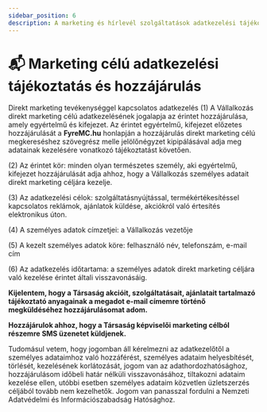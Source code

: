 ```yaml
---
sidebar_position: 6
description: A marketing és hírlevél szolgáltatások adatkezelési tájékoztatója.
---
```


# 📬 Marketing célú adatkezelési tájékoztatás és hozzájárulás

Direkt marketing tevékenységgel kapcsolatos adatkezelés
(1) A Vállalkozás direkt marketing célú adatkezelésének jogalapja az érintet hozzájárulása, amely
egyértelmű és kifejezet. Az érintet egyértelmű, kifejezet előzetes hozzájárulását a **FyreMC.hu**
honlapján a hozzájárulás direkt marketing célú megkereséshez szövegrész melle jelölőnégyzet
kipipálásával adja meg adatainak kezelésére vonatkozó tájékoztatást követően.

(2) Az érintet kör: minden olyan természetes személy, aki egyértelmű, kifejezet hozzájárulását adja
ahhoz, hogy a Vállalkozás személyes adatait direkt marketing céljára kezelje.

(3) Az adatkezelési célok: szolgáltatásnyújtással, termékértékesítéssel kapcsolatos reklámok, ajánlatok
küldése, akciókról való értesítés elektronikus úton.

(4) A személyes adatok címzetjei: a Vállalkozás vezetője

(5) A kezelt személyes adatok köre: felhasználó név, telefonszám, e-mail cím

(6) Az adatkezelés időtartama: a személyes adatok direkt marketing céljára való kezelése érintet általi
visszavonásáig.

**Kijelentem, hogy a Társaság akcióit, szolgáltatásait, ajánlatait tartalmazó tájékoztató anyagainak a
megadot e-mail címemre történő megküldéséhez hozzájárulásomat adom.**

**Hozzájárulok ahhoz, hogy a Társaság képviselői marketing célból részemre SMS üzenetet küldjenek.**

Tudomásul vetem, hogy jogomban áll kérelmezni az adatkezelőtől a személyes adataimhoz való
hozzáférést, személyes adataim helyesbítését, törlését, kezelésének korlátozását, jogom van az
adathordozhatósághoz, hozzájárulásom időbeli határ nélküli visszavonásához, tiltakozni adataim
kezelése ellen, utóbbi esetben személyes adataim közvetlen üzletszerzés céljából tovább nem
kezelhetők. Jogom van panasszal fordulni a Nemzeti Adatvédelmi és Információszabadság
Hatósághoz.
